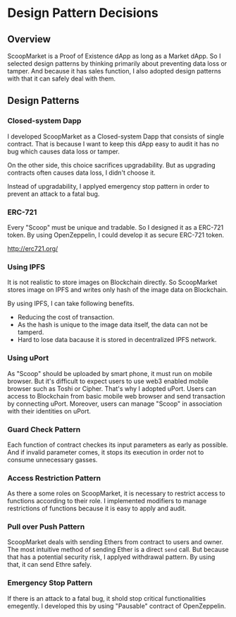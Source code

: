 # Design Pattern Decisions

## Overview
ScoopMarket is a Proof of Existence dApp as long as a Market dApp.
So I selected design patterns by thinking primarily about preventing data loss or tamper.
And because it has sales function, I also adopted design patterns with that it can safely deal with them.

## Design Patterns

### Closed-system Dapp
I developed ScoopMarket as a Closed-system Dapp that consists of single contract.
That is because I want to keep this dApp easy to audit it has no bug which causes data loss or tamper.

On the other side, this choice sacrifices upgradability.
But as upgrading contracts often causes data loss, I didn't choose it.

Instead of upgradability, I applyed emergency stop pattern in order to prevent an attack to a fatal bug.

### ERC-721
Every "Scoop" must be unique and tradable.
So I designed it as a ERC-721 token.
By using OpenZeppelin, I could develop it as secure ERC-721 token.

http://erc721.org/

### Using IPFS
It is not realistic to store images on Blockchain directly.
So ScoopMarket stores image on IPFS and writes only hash of the image data on Blockchain.

By using IPFS, I can take following benefits.

* Reducing the cost of transaction.
* As the hash is unique to the image data itself, the data can not be tamperd.
* Hard to lose data bacause it is stored in decentralized IPFS network.

### Using uPort
As "Scoop" should be uploaded by smart phone, it must run on mobile browser.
But it's difficult to expect users to use web3 enabled mobile browser such as Toshi or Cipher.
That's why I adopted uPort.
Users can access to Blockchain from basic mobile web browser and send transaction by connecting uPort.
Moreover, users can manage "Scoop" in association with their identities on uPort.

### Guard Check Pattern
Each function of contract checkes its input parameters as early as possible.
And if invalid parameter comes, it stops its execution in order not to consume unnecessary gasses.

### Access Restriction Pattern
As there a some roles on ScoopMarket, it is necessary to restrict access to functions according to their role.
I implemented modifiers to manage restrictions of functions because it is easy to apply and audit.

### Pull over Push Pattern
ScoopMarket deals with sending Ethers from contract to users and owner.
The most intuitive method of sending Ether is a direct ```send``` call.
But because that has a potential security risk, I applyed withdrawal pattern.
By using that, it can send Ethre safely.

### Emergency Stop Pattern
If there is an attack to a fatal bug, it shold stop critical functionalities emegently.
I developed this by using "Pausable" contract of OpenZeppelin.

